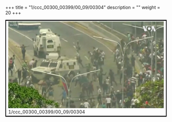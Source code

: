 +++
title = "1/ccc_00300_00399/00_09/00304"
description = ""
weight = 20
+++

<table style="border:2px solid black;max-width:800px;max-height:800px;" 
><tr><td>
<img class="center-fit-jpg"
src="/jpg_/aaa_20190430_NxaOmWaI8sI_00303.jpg">
1/ccc_00300_00399/00_09/00304
</img></td></tr></table>

